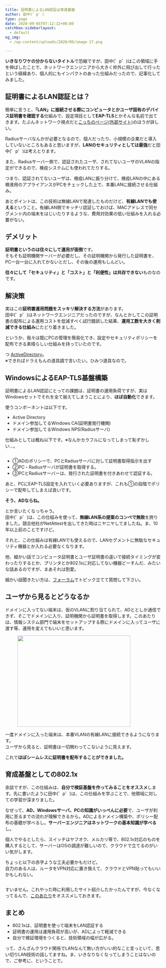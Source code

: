 ```yaml
---
title: 証明書によるLAN認証は育成基盤
author: 田中(゜p゜)
type: page
date: 2020-09-05T07:12:32+00:00
catchbox-sidebarlayout:
  - default
og_img:
  - /wp-content/uploads/2020/09/image-17.png

---
```

**いきなりワケの分からないタイトル**で恐縮ですが、田中(゜p゜)はこの領域に手を伸ばしたことで、ネットワークエンジニアから大きく枠外に飛び出して行ったという経緯あり、個人的にもインパクトのあった仕組みだったので、記事化してみました。

## 証明書によるLAN認証とは？

簡単に言うと、**「LAN」に接続させる際にコンピュータとかユーザ固有のデバイス証明書を確認する**仕組みで、設定項目として**EAP-TLS**とかそんな名前で出てきます。たぶんネットワーク視点だと<a href="https://www.infraexpert.com/study/wireless14.html" target="_blank" rel="noreferrer noopener">こっちのページ(外部サイト)</a>のほうが詳しい。  
  
Radiusサーバなんかが必要となるので、個人だったり、小規模の企業だと導入していないところもあると思いますが、**LANのセキュリティとしては最強**だと田中(゜p゜)は考えとります。  
  
また、Radiusサーバー側で、認証されたユーザ、されてないユーザのVLANの指定ができるので、検疫システムにも使われてたりする。  
  
つまり、認証されてないユーザは、検疫LANに振り分けて、検疫LANの中にある検液用のアプライアンスがPCをチェックした上で、本番LANに接続させる仕組み。  
  
あとポイントは、この技術は無線LANで発達したものだけど、**有線LANでも使える**ということ。有線LAN側でキッチリ認証しておけば、MACアドレスで同セグメント内の端末をはじいたりするような、費用対効果の低い仕組みを入れる必要がない。

## デメリット

**証明書というのは往々にして運用が面倒**です。  
そもそも証明機関サーバーが必要だし、その証明機関から発行した証明書を、PC一台一台に入れてかないとだし、その後の運用もしんどい。  
  
**往々にして「セキュリティ」と「コスト」と「利便性」は共存できない**ものなのです。

## 解決策

実はこの**証明書運用問題をスッキリ解決する方法**があります。  
田中(゜p゜)はネットワークエンジニアだったのですが、なんとかしてこの証明書の配布による運用コストを低減すべく試行錯誤した結果、**運用工数を大きく削減できる仕組み**にたどり着きました。  
  
というか、我々は既にPCの管理を簡易化でき、設定やセキュリティポリシーを配布できる素晴らしい仕組みを持っていたのです。  
  
つ [ActiveDirectory][1]。  
※できればドラえもんの道具調で言いたい。ひみつ道具なので。

## WindowsによるEAP-TLS基盤構築

証明書によるLAN認証にとっての課題は、証明書の運用負荷ですが、実はWindowsセットでそれを全て揃えてしまうことにより、**ほぼ自動化**できます。  
  
使うコンポーネントは以下です。

  * Active Directory
  * ドメイン参加してるWindows CA(証明書発行機関)
  * ドメイン参加してるWindows NPS(Radiusサーバ)

仕組みとしては概ね以下です。※なんかカラフルになってしまって恥ずかしい…。

<div class="wp-block-image">
  <figure class="aligncenter size-large"><img src="/wp-content/uploads/2020/09/image-17.png" alt="" /></figure>
</div>

  * ①ADのポリシーで、PCとRadiusサーバに対して証明書取得指示を出す
  * ②PC・Radiusサーバが証明書を取得する。
  * ③PCとRadiusサーバーは、発行された証明書を付きあわせて認証する。

あと、PCにEAP-TLS設定を入れていく必要ありますが、これも①の段階でポリシーで配布してしまえば良いです。

**そう、ADならね。**

とか言いたくなっちゃう。  
田中(゜p゜)は、この仕組みを使って、**無線LAN系の提案のコンペで無敗**を誇りました。競合他社がNetAttestを出してきた時はニヤニヤしてましたね。ま、10年以上前のことですけど。  
  
それと、この仕組みは有線LANでも使えるので、LANセグメントに無駄なセキュリティ機器とか入れる必要なくなります。  
  
他、細かい話でコンピュータ証明書とユーザ証明書の違いで接続タイミングが変わったりするとか、プリンタとか802.1xに対応してない機器どーすんだ、みたいな話あるのですが、まあそれは割愛。  
  
細かい話聞きたい方は、[フォーラム][2]でトピック立てて質問して下さい。

## ユーザから見るとどうなるか

ドメインに入ってない端末は、仮のVLANに割り当てられて、ADととしか通信できず、そこでドメインに入り、証明機関から証明書を取得します。このあたりは、情報システム部門で端末をセットアップする際にドメインに入ってユーザに渡す等、運用を変えてもいいと思います。

<div class="wp-block-image">
  <figure class="aligncenter size-large is-resized"><img loading="lazy" src="/wp-content/uploads/2020/09/image-24.png" alt="" width="365" height="295" /></figure>
</div>

  
一度ドメインに入った端末は、本番VLANの有線LANに接続できるようになります。  
ユーザから見ると、証明書は一切関わってこないように見えます。  
  
これで**ほぼシームレスに証明書を配布することができました。**

## 育成基盤としての802.1x

余談ですが、この仕組みは、**自分で検証基盤を作ってみることをオススメ**します。先に書いたように田中(゜p゜)は、この仕組みを学ぶことで、他領域に対しての学習が深まりました。  
  
なぜって、**AD、Windowsサーバ、PCの知識がいっぺんに必要**で、ユーザが利用に至るまでの流れが理解できるから。ADによるドメイン構築や、ポリシー配布の基礎が学べるし。**サーバーエンジニアはネットワークの基本知識が学べる**し。  
  
個人でやるとしたら、スイッチはヤフオク、メルカリ等で、802.1x対応のものを購入するとして、サーバーはOSの調達が難しいので、クラウドで立てるのがいい気がします。

ちょっと以下の赤字ような工夫必要かもだけど。  
自力のある人は、ルータをVPN対応に置き換えて、クラウドとVPN貼ってもいいかもしれない。

<div class="wp-block-image">
  <figure class="aligncenter size-large"><img src="/wp-content/uploads/2020/09/image-23.png" alt="" /></figure>
</div>

すいません。これやった時に利用したサイト紹介したかったんですが、今なくなってるんで、<a href="https://www.alaxala.com/jp/techinfo/archive/guide/pdf/N14R030_RADIUS_Win2012_V1_R0.pdf" target="_blank" rel="noreferrer noopener">このあたり</a>をオススメしておきます。

## まとめ

  * 802.1xは、証明書を使って端末をLAN認証する
  * 証明書の運用は運用負荷が高いが、ADによって軽減できる
  * 自分で検証環境をつくると、技術領域の幅が広がる。

って、さんざんクラウド関係でLANなんて無い方がいい的なこと言っといて、思い切りLAN技術の話してますね。ま、いきなりなくなってしまうことはないので、ご参考に、ということで。

 [1]: /article/how-delicious-ad-is/
 [2]: /forums/forum/infrastructure/